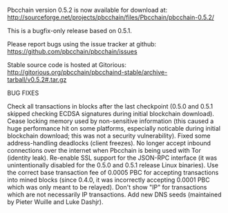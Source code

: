 Pbcchain version 0.5.2 is now available for download at:
http://sourceforge.net/projects/pbcchain/files/Pbcchain/pbcchain-0.5.2/

This is a bugfix-only release based on 0.5.1.

Please report bugs using the issue tracker at github:
https://github.com/pbcchain/pbcchain/issues

Stable source code is hosted at Gitorious:
http://gitorious.org/pbcchain/pbcchaind-stable/archive-tarball/v0.5.2#.tar.gz

BUG FIXES

Check all transactions in blocks after the last checkpoint (0.5.0 and 0.5.1 skipped checking ECDSA signatures during initial blockchain download).
Cease locking memory used by non-sensitive information (this caused a huge performance hit on some platforms, especially noticable during initial blockchain download; this was
not a security vulnerability).
Fixed some address-handling deadlocks (client freezes).
No longer accept inbound connections over the internet when Pbcchain is being used with Tor (identity leak).
Re-enable SSL support for the JSON-RPC interface (it was unintentionally disabled for the 0.5.0 and 0.5.1 release Linux binaries).
Use the correct base transaction fee of 0.0005 PBC for accepting transactions into mined blocks (since 0.4.0, it was incorrectly accepting 0.0001 PBC which was only meant to be relayed).
Don't show "IP" for transactions which are not necessarily IP transactions.
Add new DNS seeds (maintained by Pieter Wuille and Luke Dashjr).
